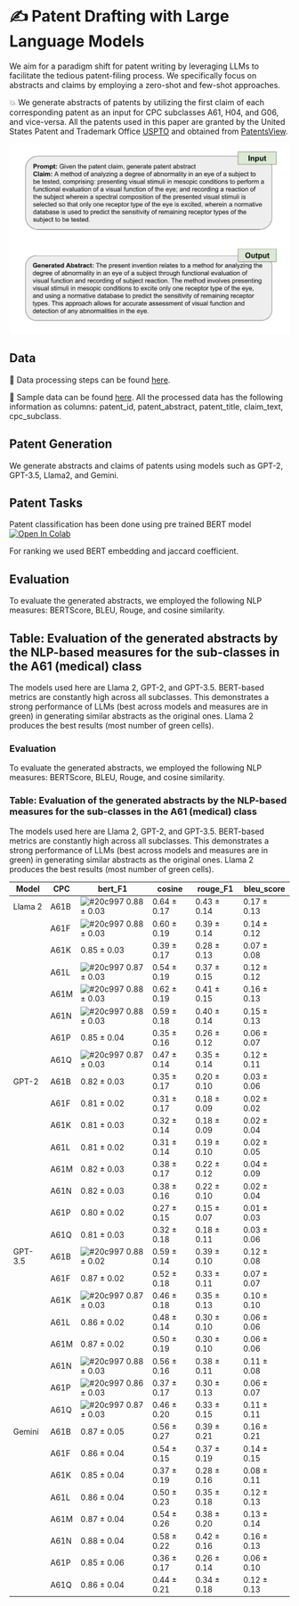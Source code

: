 # ✍️ Patent Drafting with Large Language Models 
We aim for a paradigm shift for patent writing by leveraging LLMs
to facilitate the tedious patent-filing process.  We specifically focus on abstracts and claims by employing a zero-shot and few-shot approaches.

:boom: We generate abstracts of patents by utilizing the first claim
of each corresponding patent as an input for CPC subclasses A61, H04, and G06, and vice-versa. All the patents used in this paper are granted by the United States Patent and Trademark Office [USPTO](https://www.uspto.gov)  and obtained  from [PatentsView](https://patentsview.org/download/data-download-tables).

![example](example.jpg)

## Data
🔄 Data processing steps can be found  [here](https://github.com/hhshomee/patent_drafting/tree/main/Data%20Prep).

📄 Sample data can be found [here](https://github.com/hhshomee/patent_drafting/tree/main/Sample%20data). All the processed data has the following information as columns: patent_id, patent_abstract, patent_title, claim_text, cpc_subclass.

## Patent Generation 

We generate abstracts and claims of patents using models such as GPT-2, GPT-3.5, Llama2, and Gemini.

## Patent Tasks

Patent classification has been done using pre trained BERT model[![Open In Colab](https://colab.research.google.com/assets/colab-badge.svg)]([https://github.com/hhshomee/patent_drafting/blob/main/Task/classification.ipynb])

For ranking we used BERT embedding and jaccard coefficient.


## Evaluation

To evaluate the generated abstracts, we employed the following NLP measures: BERTScore, BLEU, Rouge, and cosine similarity.


## Table: Evaluation of the generated abstracts by the NLP-based measures for the sub-classes in the **A61 (medical)** class

The models used here are Llama 2, GPT-2, and GPT-3.5. BERT-based metrics are constantly high across all subclasses. This demonstrates a strong performance of LLMs (best across models and measures are in green) in generating similar abstracts as the original ones. Llama 2 produces the best results (most number of green cells).

### Evaluation

To evaluate the generated abstracts, we employed the following NLP measures: BERTScore, BLEU, Rouge, and cosine similarity.

### Table: Evaluation of the generated abstracts by the NLP-based measures for the sub-classes in the A61 (medical) class

The models used here are Llama 2, GPT-2, and GPT-3.5. BERT-based metrics are constantly high across all subclasses. This demonstrates a strong performance of LLMs (best across models and measures are in green) in generating similar abstracts as the original ones. Llama 2 produces the best results (most number of green cells).

| Model  | CPC  | bert_F1             | cosine             | rouge_F1            | bleu_score          |
|--------|------|---------------------|--------------------|---------------------|---------------------|
| Llama 2| A61B | ![#20c997](https://via.placeholder.com/15/20c997/000000?text=+) 0.88 ± 0.03 | 0.64 ± 0.17       | 0.43 ± 0.14         | 0.17 ± 0.13         |
|        | A61F | ![#20c997](https://via.placeholder.com/15/20c997/000000?text=+) 0.88 ± 0.03 | 0.60 ± 0.19       | 0.39 ± 0.14         | 0.14 ± 0.12         |
|        | A61K | 0.85 ± 0.03         | 0.39 ± 0.17        | 0.28 ± 0.13         | 0.07 ± 0.08         |
|        | A61L | ![#20c997](https://via.placeholder.com/15/20c997/000000?text=+) 0.87 ± 0.03 | 0.54 ± 0.19       | 0.37 ± 0.15         | 0.12 ± 0.12         |
|        | A61M | ![#20c997](https://via.placeholder.com/15/20c997/000000?text=+) 0.88 ± 0.03 | 0.62 ± 0.19       | 0.41 ± 0.15         | 0.16 ± 0.13         |
|        | A61N | ![#20c997](https://via.placeholder.com/15/20c997/000000?text=+) 0.88 ± 0.03 | 0.59 ± 0.18       | 0.40 ± 0.14         | 0.15 ± 0.13         |
|        | A61P | 0.85 ± 0.04         | 0.35 ± 0.16        | 0.26 ± 0.12         | 0.06 ± 0.07         |
|        | A61Q | ![#20c997](https://via.placeholder.com/15/20c997/000000?text=+) 0.87 ± 0.03 | 0.47 ± 0.14       | 0.35 ± 0.14         | 0.12 ± 0.11         |
| GPT-2  | A61B | 0.82 ± 0.03         | 0.35 ± 0.17        | 0.20 ± 0.10         | 0.03 ± 0.06         |
|        | A61F | 0.81 ± 0.02         | 0.31 ± 0.17        | 0.18 ± 0.09         | 0.02 ± 0.02         |
|        | A61K | 0.81 ± 0.03         | 0.32 ± 0.14        | 0.18 ± 0.09         | 0.02 ± 0.04         |
|        | A61L | 0.81 ± 0.02         | 0.31 ± 0.14        | 0.19 ± 0.10         | 0.02 ± 0.05         |
|        | A61M | 0.82 ± 0.03         | 0.38 ± 0.17        | 0.22 ± 0.12         | 0.04 ± 0.09         |
|        | A61N | 0.82 ± 0.03         | 0.38 ± 0.16        | 0.22 ± 0.10         | 0.02 ± 0.04         |
|        | A61P | 0.80 ± 0.02         | 0.27 ± 0.15        | 0.15 ± 0.07         | 0.01 ± 0.03         |
|        | A61Q | 0.81 ± 0.03         | 0.32 ± 0.18        | 0.18 ± 0.11         | 0.03 ± 0.06         |
| GPT-3.5| A61B | ![#20c997](https://via.placeholder.com/15/20c997/000000?text=+) 0.88 ± 0.02 | 0.59 ± 0.14       | 0.39 ± 0.10         | 0.12 ± 0.08         |
|        | A61F | 0.87 ± 0.02         | 0.52 ± 0.18        | 0.33 ± 0.11         | 0.07 ± 0.07         |
|        | A61K | ![#20c997](https://via.placeholder.com/15/20c997/000000?text=+) 0.87 ± 0.03 | 0.46 ± 0.18       | 0.35 ± 0.13         | 0.10 ± 0.10         |
|        | A61L | 0.86 ± 0.02         | 0.48 ± 0.14        | 0.30 ± 0.10         | 0.06 ± 0.06         |
|        | A61M | 0.87 ± 0.02         | 0.50 ± 0.19        | 0.30 ± 0.10         | 0.06 ± 0.06         |
|        | A61N | ![#20c997](https://via.placeholder.com/15/20c997/000000?text=+) 0.88 ± 0.03 | 0.56 ± 0.16       | 0.38 ± 0.11         | 0.11 ± 0.08         |
|        | A61P | ![#20c997](https://via.placeholder.com/15/20c997/000000?text=+) 0.86 ± 0.03 | 0.37 ± 0.17       | 0.30 ± 0.13         | 0.06 ± 0.07         |
|        | A61Q | ![#20c997](https://via.placeholder.com/15/20c997/000000?text=+) 0.87 ± 0.03 | 0.46 ± 0.20       | 0.33 ± 0.15         | 0.11 ± 0.11         |
| Gemini | A61B | 0.87 ± 0.05         | 0.56 ± 0.27        | 0.39 ± 0.21         | 0.16 ± 0.21         |
|        | A61F | 0.86 ± 0.04         | 0.54 ± 0.15        | 0.37 ± 0.19         | 0.14 ± 0.15         |
|        | A61K | 0.85 ± 0.04         | 0.37 ± 0.19        | 0.28 ± 0.16         | 0.08 ± 0.11         |
|        | A61L | 0.86 ± 0.04         | 0.50 ± 0.23        | 0.35 ± 0.18         | 0.12 ± 0.13         |
|        | A61M | 0.87 ± 0.04         | 0.54 ± 0.26        | 0.38 ± 0.20         | 0.13 ± 0.14         |
|        | A61N | 0.88 ± 0.04         | 0.58 ± 0.22        | 0.42 ± 0.16         | 0.16 ± 0.13         |
|        | A61P | 0.85 ± 0.06         | 0.36 ± 0.17        | 0.26 ± 0.14         | 0.06 ± 0.10         |
|        | A61Q | 0.86 ± 0.04         | 0.44 ± 0.21        | 0.34 ± 0.18         | 0.12 ± 0.13         |
